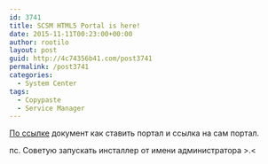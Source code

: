 ```yaml
---
id: 3741
title: SCSM HTML5 Portal is here!
date: 2015-11-11T00:23:00+00:00
author: rootilo
layout: post
guid: http://4c74356b41.com/post3741
permalink: /post3741
categories:
  - System Center
tags:
  - Copypaste
  - Service Manager
---
```


[По ссылке](http://blogs.technet.com/b/servicemanager/archive/2015/11/06/announcing-new-html5-based-self-service-portal.aspx) документ как ставить портал и ссылка на сам портал.
  
пс. Советую запускать инсталлер от имени администратора >.<